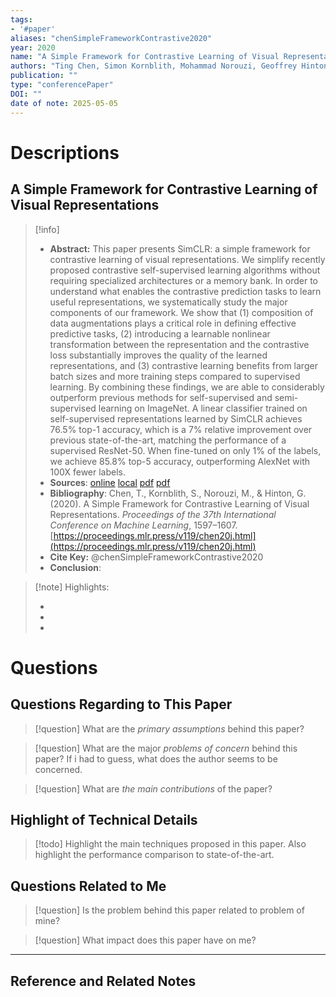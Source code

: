 ```yaml
---
tags:
- '#paper'
aliases: "chenSimpleFrameworkContrastive2020"
year: 2020
name: "A Simple Framework for Contrastive Learning of Visual Representations"
authors: "Ting Chen, Simon Kornblith, Mohammad Norouzi, Geoffrey Hinton"
publication: ""
type: "conferencePaper"
DOI: ""
date of note: 2025-05-05 
---
```

# Descriptions

## A Simple Framework for Contrastive Learning of Visual Representations 
> [!info] 
> - **Abstract:** This paper presents SimCLR: a simple framework for contrastive learning of visual representations. We simplify recently proposed contrastive self-supervised learning algorithms without requiring specialized architectures or a memory bank. In order to understand what enables the contrastive prediction tasks to learn useful representations, we systematically study the major components of our framework. We show that (1) composition of data augmentations plays a critical role in defining effective predictive tasks, (2) introducing a learnable nonlinear transformation between the representation and the contrastive loss substantially improves the quality of the learned representations, and (3) contrastive learning benefits from larger batch sizes and more training steps compared to supervised learning. By combining these findings, we are able to considerably outperform previous methods for self-supervised and semi-supervised learning on ImageNet. A linear classifier trained on self-supervised representations learned by SimCLR achieves 76.5% top-1 accuracy, which is a 7% relative improvement over previous state-of-the-art, matching the performance of a supervised ResNet-50. When fine-tuned on only 1% of the labels, we achieve 85.8% top-5 accuracy, outperforming AlexNet with 100X fewer labels. 
> - **Sources**: [online](http://zotero.org/users/13492210/items/7JPHIWD9) [local](zotero://select/library/items/7JPHIWD9) [pdf](file:////home/lukexie/Documents/Papers/storage/2NCHI286/Chen%20et%20al.%20-%202020%20-%20A%20Simple%20Framework%20for%20Contrastive%20Learning%20of%20Visual%20Representations.pdf)  [pdf](file:////home/lukexie/Documents/Papers/storage/692GPJP3/Chen%20et%20al.%20-%202020%20-%20A%20Simple%20Framework%20for%20Contrastive%20Learning%20of%20Visual%20Representations.pdf) 
> - **Bibliography**: Chen, T., Kornblith, S., Norouzi, M., & Hinton, G. (2020). A Simple Framework for Contrastive Learning of Visual Representations. _Proceedings of the 37th International Conference on Machine Learning_, 1597–1607. [https://proceedings.mlr.press/v119/chen20j.html](https://proceedings.mlr.press/v119/chen20j.html)
> - **Cite Key:** @chenSimpleFrameworkContrastive2020
> - **Conclusion**:


>[!note] Highlights:
>
>-
>-
>-



# Questions
## Questions Regarding to This Paper


>[!question] 
>What are the *primary assumptions* behind this paper?



>[!question]
>What are the major *problems of concern* behind this paper? If i had to guess, what does the author seems to be concerned. 




>[!question]
>What are *the main contributions* of the paper?



## Highlight of Technical Details


>[!todo]
>Highlight the main techniques proposed in this paper. Also highlight the performance comparison to state-of-the-art.



## Questions Related to Me


> [!question] 
> Is the problem behind this paper related to problem of mine?



> [!question] 
> What impact does this paper have on me?




----

## Reference and Related Notes